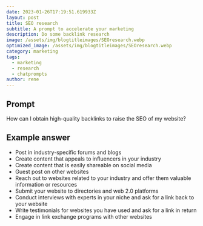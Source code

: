 ```yaml
---
date: 2023-01-26T17:19:51.619933Z
layout: post
title: SEO research
subtitle: A prompt to accelerate your marketing
description: Do some backlink research
image: /assets/img/blogtitleimages/SEOresearch.webp
optimized_image: /assets/img/blogtitleimages/SEOresearch.webp
category: marketing
tags:
  - marketing
  - research
  - chatprompts
author: rene
---
```


## Prompt

  <div class='promptinnerdivtop'>
    <div class='prompttextdiv'>
    <p>How can I obtain high-quality backlinks to raise the SEO of my website?</p>
    </div>
  </div>


## Example answer
  <div class='promptinnerdivbottom' >
    <div class='prompttextdiv'>
    <p>

<ul>
  <li>Post in industry-specific forums and blogs</li>
  <li>Create content that appeals to influencers in your industry</li>
  <li>Create content that is easily shareable on social media</li>
  <li>Guest post on other websites</li>
  <li>Reach out to websites related to your industry and offer them valuable information or resources</li>
  <li>Submit your website to directories and web 2.0 platforms</li>
  <li>Conduct interviews with experts in your niche and ask for a link back to your website</li>
  <li>Write testimonials for websites you have used and ask for a link in return</li>
  <li>Engage in link exchange programs with other websites</li>
</ul></p>
    </div>
  </div>
